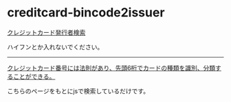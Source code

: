 # creditcard-bincode2issuer

[クレジットカード発行者検索](https://astrsk-saki.github.io/creditcard-bincode2issuer/)

ハイフンとか入れないでください。


---


[クレジットカード番号には法則があり、先頭6桁でカードの種類を識別、分類することができる。](https://gist.github.com/matsubo/2c91c9cbedf17a490dca)

こちらのページをもとにjsで検索しているだけです。


